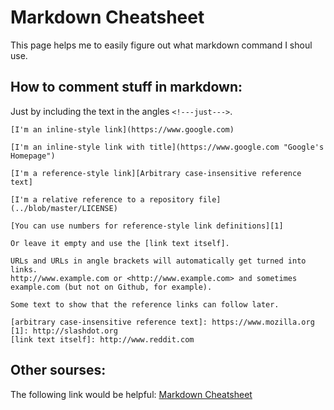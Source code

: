 # Markdown Cheatsheet
This page helps me to easily figure out what markdown command I shoul use.
## How to comment stuff in markdown:
Just by including the text in the angles `<!---just--->`.

```
[I'm an inline-style link](https://www.google.com)

[I'm an inline-style link with title](https://www.google.com "Google's Homepage")

[I'm a reference-style link][Arbitrary case-insensitive reference text]

[I'm a relative reference to a repository file](../blob/master/LICENSE)

[You can use numbers for reference-style link definitions][1]

Or leave it empty and use the [link text itself].

URLs and URLs in angle brackets will automatically get turned into links. 
http://www.example.com or <http://www.example.com> and sometimes 
example.com (but not on Github, for example).

Some text to show that the reference links can follow later.

[arbitrary case-insensitive reference text]: https://www.mozilla.org
[1]: http://slashdot.org
[link text itself]: http://www.reddit.com
```
## Other sourses:
The following link would be helpful:
[Markdown Cheatsheet](https://github.com/adam-p/markdown-here/wiki/Markdown-Cheatsheet)
